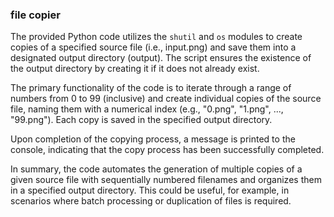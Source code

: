 ### file copier

The provided Python code utilizes the `shutil` and `os` modules to create copies of a specified source file (i.e., input.png) and save them into a designated output directory (output). The script ensures the existence of the output directory by creating it if it does not already exist.

The primary functionality of the code is to iterate through a range of numbers from 0 to 99 (inclusive) and create individual copies of the source file, naming them with a numerical index (e.g., "0.png", "1.png", ..., "99.png"). Each copy is saved in the specified output directory.

Upon completion of the copying process, a message is printed to the console, indicating that the copy process has been successfully completed.

In summary, the code automates the generation of multiple copies of a given source file with sequentially numbered filenames and organizes them in a specified output directory. This could be useful, for example, in scenarios where batch processing or duplication of files is required.
